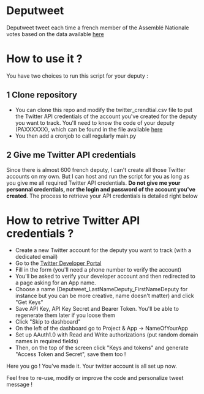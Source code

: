# Deputweet
Deputweet tweet each time a french member of the Assemblé Nationale votes based on the data available [here](https://data.assemblee-nationale.fr)

# How to use it ?
You have two choices to run this script for your deputy :

## 1 Clone repository
- You can clone this repo and modify the twitter_crendtial.csv file to put the Twitter API credentials of the account you've created for the deputy you want to track.
You'll need to know the code of your deputy (PAXXXXXX), which can be found in the file available [here](https://data.assemblee-nationale.fr/acteurs/deputes-en-exercice)
- You then add a cronjob to call regularly main.py

## 2 Give me Twitter API credentials
 Since there is almost 600 french deputy, I can't create all those Twitter accounts on my own. But I can host and run the script for you as long as you give me all required Twitter API credentials. **Do not give me your personnal credentials, nor the login and password of the account you've created**. The process to retrieve your API credentials is detailed right below
 
 # How to retrive Twitter API credentials ?
 - Create a new Twitter account for the deputy you want to track (with a dedicated email)
 - Go to the [Twitter Developer Portal](https://developer.twitter.com/en/portal/dashboard)
 - Fill in the form (you'll need a phone number to verify the account)
 - You'll be asked to verify your developer account and then redirected to a page asking for an App name.
 - Choose a name (Deputweet_LastNameDeputy_FirstNameDeputy for instance but you can be more creative, name doesn't matter) and click "Get Keys"
 - Save API Key, API Key Secret and Bearer Token. You'll be able to regenerate them later if you loose them
 - Click "Skip to dashboard"
 - On the left of the dashboard go to Project & App -> NameOfYourApp
 - Set up AAuth1.0 with Read and Write authorizations (put random domain names in required fields)
 - Then, on the top of the screen click "Keys and tokens" and generate "Access Token and Secret", save them too !
 
 Here you go ! You've made it. Your twitter account is all set up now.
 
 Feel free to re-use, modify or improve the code and personalize tweet message !
 
